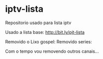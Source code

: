 # iptv-lista
Repositorio usado para lista iptv

Usado a lista base:
http://bit.ly/pjt-lista

Removido o Lixo gospel:
Removido series:
 
Com o tempo vou removendo outros canais...
